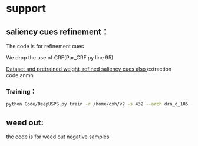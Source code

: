 # support


## saliency cues refinement：

The code is for refinement cues

We drop the use of CRF(Par_CRF.py  line 95)

[Dataset and pretrained weight, refined saliency cues also ](https://pan.baidu.com/s/1rYU4Lk0w0CwCF--fM_wdWg 
) extraction code:anmh

 
### Training：
```bash
python Code/DeepUSPS.py train -r /home/dxh/v2 -s 432 --arch drn_d_105 --batch-size 20
```

## weed out:

the code is for weed out negative samples



